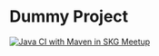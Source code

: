 # Dummy Project

[![Java CI with Maven in SKG Meetup](https://github.com/LefterisXris/actions-demo/actions/workflows/maven.yml/badge.svg)](https://github.com/LefterisXris/actions-demo/actions/workflows/maven.yml)
